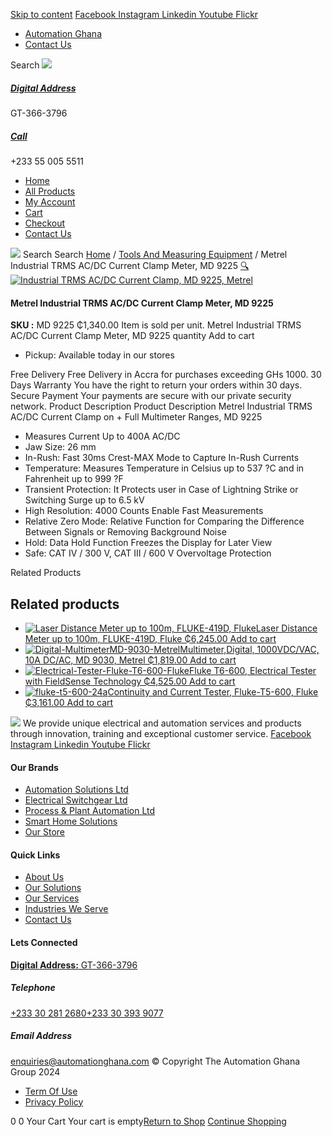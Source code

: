 [Skip to content](https://store.automationghana.com/product/industrial-trms-ac-dc-current-clamp-md-9225-metrel/#content)
[ Facebook ](https://www.facebook.com/automationgh/) [ Instagram ](https://www.instagram.com/automationgh/) [ Linkedin ](https://www.linkedin.com/company/the-automation-ghana-limited/) [ Youtube ](https://www.youtube.com/channel/UCurrRDUSm5oIW39VXjn1u0w) [ Flickr ](https://www.flickr.com/photos/181794037@N07/)
  * [ Automation Ghana ](https://automationghana.com)
  * [ Contact Us ](https://store.automationghana.com/contact/)


Search
[ ![](https://store.automationghana.com/wp-content/uploads/2024/04/Website-TAGG-Logo-BLUE.png) ](https://store.automationghana.com/)
[ ](https://maps.app.goo.gl/m4xeaagWCNbLk4jM6)
#####  [ Digital Address ](https://maps.app.goo.gl/m4xeaagWCNbLk4jM6)
GT-366-3796 
[ ](tel:+233550055511)
#####  [ Call ](tel:+233550055511)
+233 55 005 5511 
  * [Home](https://store.automationghana.com/)
  * [All Products](https://store.automationghana.com/shop/)
  * [My Account](https://store.automationghana.com/my-account/)
  * [Cart](https://store.automationghana.com/cart/)
  * [Checkout](https://store.automationghana.com/checkout/)
  * [Contact Us](https://store.automationghana.com/contact/)


[![](https://store.automationghana.com/wp-content/uploads/2024/04/AutomationGhana_logo_white.png)](https://store.automationghana.com)
Search
Search
[Home](https://store.automationghana.com) / [Tools And Measuring Equipment](https://store.automationghana.com/product-category/tools-and-measuring-equipment/) / Metrel Industrial TRMS AC/DC Current Clamp Meter, MD 9225
[🔍](https://store.automationghana.com/product/industrial-trms-ac-dc-current-clamp-md-9225-metrel/)
[![Industrial TRMS AC/DC Current Clamp, MD 9225, Metrel](https://store.automationghana.com/wp-content/uploads/2020/04/Industrial-TRMS-AC-DC-Current-Clamp-MD-9225-Metrel.png)](https://store.automationghana.com/wp-content/uploads/2020/04/Industrial-TRMS-AC-DC-Current-Clamp-MD-9225-Metrel.png)
####  Metrel Industrial TRMS AC/DC Current Clamp Meter, MD 9225 
**SKU :** MD 9225 
₵1,340.00
Item is sold per unit.
Metrel Industrial TRMS AC/DC Current Clamp Meter, MD 9225 quantity
Add to cart
  * Pickup: Available today in our stores


Free Delivery 
Free Delivery in Accra for purchases exceeding GHs 1000. 
30 Days Warranty 
You have the right to return your orders within 30 days. 
Secure Payment 
Your payments are secure with our private security network. 
Product Description
Product Description
Metrel Industrial TRMS AC/DC Current Clamp on + Full Multimeter Ranges, MD 9225 
  * Measures Current Up to 400A AC/DC
  * Jaw Size: 26 mm
  * In-Rush: Fast 30ms Crest-MAX Mode to Capture In-Rush Currents
  * Temperature: Measures Temperature in Celsius up to 537 ?C and in Fahrenheit up to 999 ?F
  * Transient Protection: It Protects user in Case of Lightning Strike or Switching Surge up to 6.5 kV
  * High Resolution: 4000 Counts Enable Fast Measurements
  * Relative Zero Mode: Relative Function for Comparing the Difference Between Signals or Removing Background Noise
  * Hold: Data Hold Function Freezes the Display for Later View
  * Safe: CAT IV / 300 V, CAT III / 600 V Overvoltage Protection


Related Products 
## Related products
  * [![Laser Distance Meter up to 100m, FLUKE-419D, Fluke](https://store.automationghana.com/wp-content/uploads/2020/04/FLUKE-419D-300x300.jpg)Laser Distance Meter up to 100m, FLUKE-419D, Fluke ₵6,245.00 ](https://store.automationghana.com/product/laser-distance-meter-fluke-419d-fluke/)
[Add to cart](https://store.automationghana.com/product/industrial-trms-ac-dc-current-clamp-md-9225-metrel/?add-to-cart=2010)
  * [![Digital-MultimeterMD-9030-Metrel](https://store.automationghana.com/wp-content/uploads/2020/04/Digital-MultimeterMD-9030-Metrel-300x300.png)Multimeter,Digital, 1000VDC/VAC, 10A DC/AC, MD 9030, Metrel ₵1,819.00 ](https://store.automationghana.com/product/digital-multimetermd-9030-metrel/)
[Add to cart](https://store.automationghana.com/product/industrial-trms-ac-dc-current-clamp-md-9225-metrel/?add-to-cart=2002)
  * [![Electrical-Tester-Fluke-T6-600-Fluke](https://store.automationghana.com/wp-content/uploads/2020/04/Electrical-Tester-Fluke-T6-600-Fluke-300x300.png)Fluke T6-600, Electrical Tester with FieldSense Technology ₵4,525.00 ](https://store.automationghana.com/product/electrical-tester-fluke-t6-600-fluke/)
[Add to cart](https://store.automationghana.com/product/industrial-trms-ac-dc-current-clamp-md-9225-metrel/?add-to-cart=2004)
  * [![fluke-t5-600-24a](https://store.automationghana.com/wp-content/uploads/2020/04/fluke-t5-600-24a-300x300.jpg)Continuity and Current Tester, Fluke-T5-600, Fluke ₵3,161.00 ](https://store.automationghana.com/product/continuity-and-current-tester-fluke-t5-600-fluke/)
[Add to cart](https://store.automationghana.com/product/industrial-trms-ac-dc-current-clamp-md-9225-metrel/?add-to-cart=1996)


![](https://store.automationghana.com/wp-content/uploads/2024/04/AutomationGhana_logo_white.png)
We provide unique electrical and automation services and products through innovation, training and exceptional customer service.
[ Facebook ](https://www.facebook.com/automationgh/) [ Instagram ](https://www.instagram.com/automationgh/) [ Linkedin ](https://www.linkedin.com/company/the-automation-ghana-limited/) [ Youtube ](https://www.youtube.com/channel/UCurrRDUSm5oIW39VXjn1u0w) [ Flickr ](https://www.flickr.com/photos/181794037@N07/)
#### Our Brands
  * [ Automation Solutions Ltd ](https://store.automationghana.com/product/industrial-trms-ac-dc-current-clamp-md-9225-metrel/)
  * [ Electrical Switchgear Ltd ](https://store.automationghana.com/product/industrial-trms-ac-dc-current-clamp-md-9225-metrel/)
  * [ Process & Plant Automation Ltd ](https://store.automationghana.com/product/industrial-trms-ac-dc-current-clamp-md-9225-metrel/)
  * [ Smart Home Solutions ](https://store.automationghana.com/product/industrial-trms-ac-dc-current-clamp-md-9225-metrel/)
  * [ Our Store ](https://store.automationghana.com/product/industrial-trms-ac-dc-current-clamp-md-9225-metrel/)


#### Quick Links
  * [ About Us ](https://store.automationghana.com/product/industrial-trms-ac-dc-current-clamp-md-9225-metrel/)
  * [ Our Solutions ](https://store.automationghana.com/product/industrial-trms-ac-dc-current-clamp-md-9225-metrel/)
  * [ Our Services ](https://store.automationghana.com/product/industrial-trms-ac-dc-current-clamp-md-9225-metrel/)
  * [ Industries We Serve ](https://store.automationghana.com/product/industrial-trms-ac-dc-current-clamp-md-9225-metrel/)
  * [ Contact Us ](https://store.automationghana.com/product/industrial-trms-ac-dc-current-clamp-md-9225-metrel/)


#### Lets Connected
[**Digital Address:** GT-366-3796](https://maps.app.goo.gl/m4xeaagWCNbLk4jM6)
#####  Telephone 
[ +233 30 281 2680](tel:+233302812680)[+233 30 393 9077](https://store.automationghana.com/product/industrial-trms-ac-dc-current-clamp-md-9225-metrel/+233303939077)
#####  Email Address 
enquiries@automationghana.com 
© Copyright The Automation Ghana Group 2024
  * [ Term Of Use ](https://store.automationghana.com/product/industrial-trms-ac-dc-current-clamp-md-9225-metrel/)
  * [ Privacy Policy ](https://store.automationghana.com/product/industrial-trms-ac-dc-current-clamp-md-9225-metrel/)


0
0
Your Cart
Your cart is empty[Return to Shop](https://store.automationghana.com/shop/)
[Continue Shopping](https://store.automationghana.com/product/industrial-trms-ac-dc-current-clamp-md-9225-metrel/)
